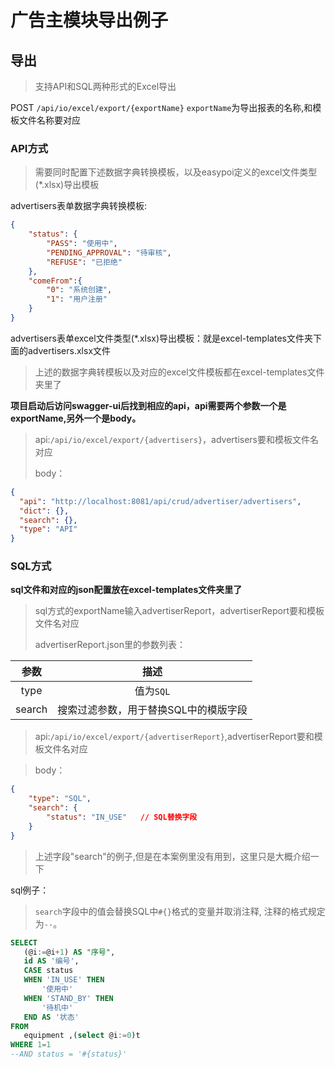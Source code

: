 # 广告主模块导出例子
## 导出
> 支持API和SQL两种形式的Excel导出

POST `/api/io/excel/export/{exportName}`
`exportName`为导出报表的名称,和模板文件名称要对应
###  API方式
> 需要同时配置下述数据字典转换模板，以及easypoi定义的excel文件类型(*.xlsx)导出模板
>
advertisers表单数据字典转换模板:
```json
{
    "status": {
        "PASS": "使用中",
        "PENDING_APPROVAL": "待审核",
        "REFUSE": "已拒绝"
    },
    "comeFrom":{
        "0": "系统创建",
        "1": "用户注册"
    }
}

```

advertisers表单excel文件类型(*.xlsx)导出模板：就是excel-templates文件夹下面的advertisers.xlsx文件
>上述的数据字典转模板以及对应的excel文件模板都在excel-templates文件夹里了

**项目启动后访问swagger-ui后找到相应的api，api需要两个参数一个是exportName,另外一个是body。**
>api:`/api/io/excel/export/{advertisers}`，advertisers要和模板文件名对应
>
>body：
```json
{
  "api": "http://localhost:8081/api/crud/advertiser/advertisers",
  "dict": {},
  "search": {},
  "type": "API"
}
```

### SQL方式
**sql文件和对应的json配置放在excel-templates文件夹里了**
>sql方式的exportName输入advertiserReport，advertiserReport要和模板文件名对应
>
>advertiserReport.json里的参数列表：
 
 |  **参数**  |               **描述**                |
 | :--------: | :-----------------------------------: |
 |    type    |               值为`SQL`               |
 |   search   | 搜索过滤参数，用于替换SQL中的模版字段 |
 

 
>api:`/api/io/excel/export/{advertiserReport}`,advertiserReport要和模板文件名对应
 
>body：
```json
{
    "type": "SQL",
    "search": {           
        "status": "IN_USE"   // SQL替换字段
    }
}
```

>上述字段"search"的例子,但是在本案例里没有用到，这里只是大概介绍一下
>
sql例子：
 
 > `search`字段中的值会替换SQL中`#{}`格式的变量并取消注释,  注释的格式规定为`--`。
 
 ```sql
 SELECT
 	(@i:=@i+1) AS "序号",
 	id AS '编号',
 	CASE status
 	WHEN 'IN_USE' THEN
 		'使用中'
 	WHEN 'STAND_BY' THEN
 		'待机中'
 	END AS '状态'
 FROM
 	equipment ,(select @i:=0)t
 WHERE 1=1
 --AND status = '#{status}'
 
 ```


